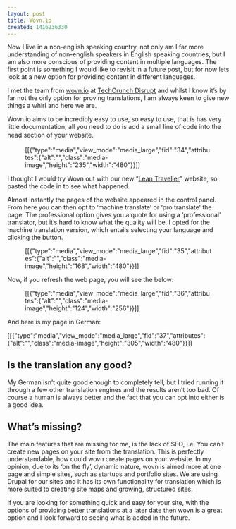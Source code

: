 ```yaml
---
layout: post
title: Wovn.io
created: 1416236330
---
```

<p>Now I live in a non-english speaking country, not only am I far more understanding of non-english speakers in English speaking countries, but I am also more conscious of providing content in multiple languages. The first point is something I would like to revisit in a future post, but for now lets look at a new option for providing content in different languages.</p><p>I met the team from <a href="http://wovn.io" target="_blank">wovn.io</a> at <a href="http://techcrunch.com/events/disrupt-eu/event-info" target="_blank">TechCrunch Disrupt</a> and whilst I know it&rsquo;s by far not the only option for proving translations, I am always keen to give new things a whirl and here we are.</p><p>Wovn.io aims to be incredibly easy to use, so easy to use, that is has very little documentation, all you need to do is add a small line of code into the head section <span style="line-height: 1.538em;">of your website.</span></p><figure>[[{"type":"media","view_mode":"media_large","fid":"34","attributes":{"alt":"","class":"media-image","height":"235","width":"480"}}]]</figure><p>I thought I would try Wovn out with our new &ldquo;<a href="http://theleantraveller.com" target="_blank">Lean Traveller</a>&rdquo; website, so pasted the code in to see what happened.</p><p>Almost instantly the pages of the website appeared in the control panel. From here you can then opt to &lsquo;machine translate&rsquo; or &lsquo;pro translate&rsquo; the page. The professional option gives you a quote for using a &lsquo;professional&rsquo; translator, but it&rsquo;s hard to know what the quality will be. I opted for the machine translation version, which entails selecting your language and clicking the button.</p><figure>[[{"type":"media","view_mode":"media_large","fid":"35","attributes":{"alt":"","class":"media-image","height":"168","width":"480"}}]]</figure><p>Now, if you refresh the web page, you will see the below:</p><figure>[[{"type":"media","view_mode":"media_large","fid":"36","attributes":{"alt":"","class":"media-image","height":"124","width":"256"}}]]</figure><p>And here is my page in German:</p><p>[[{"type":"media","view_mode":"media_large","fid":"37","attributes":{"alt":"","class":"media-image","height":"305","width":"480"}}]]</p><h2 id="isthetranslationanygood">Is the translation any good?</h2><p>My German isn&rsquo;t quite good enough to completely tell, but I tried running it through a few other translation engines and the results aren&rsquo;t too bad. Of course a human is always better and the fact that you can opt into either is a good idea.</p><h2 id="whatsmissing">What&rsquo;s missing?</h2><p>The main features that are missing for me, is the lack of SEO, i.e. You can&rsquo;t create new pages on your site from the translation. This is perfectly understandable, how could wovn create pages on your website. In my opinion, due to its &lsquo;on the fly&rsquo;, dynamic nature, wovn is aimed more at one page and simple sites, such as startups and portfolio sites. We are using Drupal for our sites and it has its own functionality for translation which is more suited to creating site maps and growing, structured sites.</p><p>If you are looking for something quick and easy for your site, with the options of providing better translations at a later date then wovn is a great option and I look forward to seeing what is added in the future.</p>
